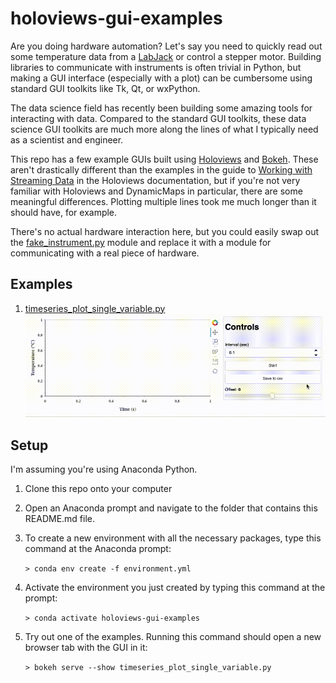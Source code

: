 # holoviews-gui-examples

Are you doing hardware automation? Let's say you need to quickly read out some temperature data from a 
[LabJack](https://labjack.com) or control a stepper motor. Building libraries to communicate with instruments 
is often trivial in Python, but making a GUI interface (especially with a plot) can be cumbersome using
standard GUI toolkits like Tk, Qt, or wxPython. 

The data science field has recently been building some amazing tools for interacting with data.
Compared to the standard GUI toolkits, these data science GUI toolkits are much more along the lines of what 
I typically need as a scientist and engineer.

This repo has a few example GUIs built using [Holoviews](http://holoviews.org) and 
[Bokeh](https://bokeh.org). These aren't drastically different than the examples in the guide to 
[Working with Streaming Data](http://holoviews.org/user_guide/Streaming_Data.html) in the Holoviews documentation,
but if you're not very familiar with Holoviews and DynamicMaps in particular, there are some meaningful
differences. Plotting multiple lines took me much longer than it should have, for example.

There's no actual hardware interaction here, but you could easily swap out the [fake_instrument.py](fake_instrument.py)
module and replace it with a module for communicating with a real piece of hardware. 

## Examples
1. [timeseries_plot_single_variable.py](timeseries_plot_single_variable.py)
![timeseries_plot_single_variable.py](screenshots/timeseries_plot_single_variable.gif)

## Setup
I'm assuming you're using Anaconda Python.

1. Clone this repo onto your computer
2. Open an Anaconda prompt and navigate to the folder that contains this README.md file.
3. To create a new environment with all the necessary packages, type this command at the Anaconda prompt:
    
    ```> conda env create -f environment.yml```

4. Activate the environment you just created by typing this command at the prompt:

    ```> conda activate holoviews-gui-examples```

5. Try out one of the examples. Running this command should open a new browser tab with the GUI in it:

    ```> bokeh serve --show timeseries_plot_single_variable.py```


